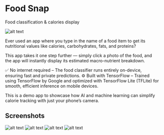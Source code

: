 # Food Snap 
Food classification &amp; calories display

![alt text](https://github.com/RohitTheBoss007/FoodSnapAndroid/blob/master/demo-gif.gif)

Ever used an app where you type in the name of a food item to get its nutritional values like calories, carbohydrates, fats, and proteins?

This app takes it one step further — simply click a photo of the food, and the app will instantly display its estimated macro-nutrient breakdown.

✅ No internet required – The food classifier runs entirely on-device, ensuring fast and private predictions.
⚙️ Built with TensorFlow – Trained using TensorFlow by Google and optimized with TensorFlow Lite (TFLite) for smooth, efficient inference on mobile devices.

This is a demo app to showcase how AI and machine learning can simplify calorie tracking with just your phone’s camera.


## Screenshots

![alt text](https://github.com/RohitTheBoss007/FoodSnapAndroid/blob/master/app/assets/1-IMG_5054.png)
![alt text](https://github.com/RohitTheBoss007/FoodSnapAndroid/blob/master/app/assets/abc.png)
![alt text](https://github.com/RohitTheBoss007/FoodSnapAndroid/blob/master/app/assets/3-IMG_5052.png)
![alt text](https://github.com/RohitTheBoss007/FoodSnapAndroid/blob/master/app/assets/4-IMG_5053.png)
